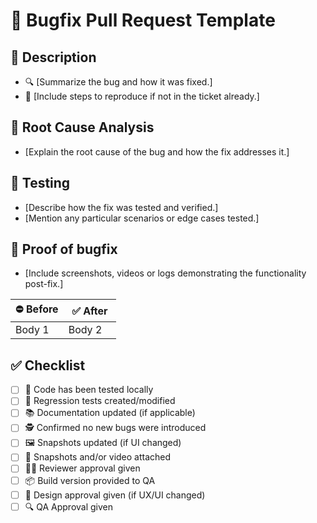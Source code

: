 # 🐛 Bugfix Pull Request Template

## 📝 Description

- 🔍 [Summarize the bug and how it was fixed.]
- 🧭 [Include steps to reproduce if not in the ticket already.]

## 🧠 Root Cause Analysis

- [Explain the root cause of the bug and how the fix addresses it.]

## 🧪 Testing

- [Describe how the fix was tested and verified.]
- [Mention any particular scenarios or edge cases tested.]

## 📸 Proof of bugfix

- [Include screenshots, videos or logs demonstrating the functionality post-fix.]

<table width="100%">
  <thead>
    <tr>
      <th width="50%">⛔ Before</th>
      <th width="50%">✅ After</th>
    </tr>
  </thead>
  <tbody>
    <tr>
      <td width="50%">Body 1</td>
      <td width="50%">Body 2</td>
    </tr>
  </tbody>
</table>

## ✅ Checklist

- [ ] 🧪 Code has been tested locally  
- [ ] 🔁 Regression tests created/modified  
- [ ] 📚 Documentation updated (if applicable)  
- [ ] 🕵️ Confirmed no new bugs were introduced  
- [ ] 🖼️ Snapshots updated (if UI changed)  
- [ ] 🎥 Snapshots and/or video attached  
- [ ] 👨‍💻 Reviewer approval given  
- [ ] 📦 Build version provided to QA  
- [ ] 🎨 Design approval given (if UX/UI changed)  
- [ ] 🔍 QA Approval given
